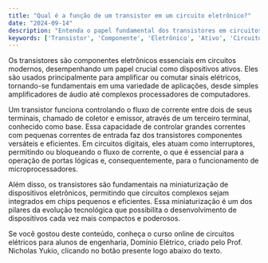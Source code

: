 ```yaml
---
title: "Qual é a função de um transistor em um circuito eletrônico?"
date: "2024-09-14"
description: "Entenda o papel fundamental dos transistores em circuitos eletrônicos e como eles influenciam o funcionamento de dispositivos modernos."
keywords: ['Transistor', 'Componente', 'Eletrônico', 'Ativo', 'Circuito']
---
```


Os transistores são componentes eletrônicos essenciais em circuitos modernos, desempenhando um papel crucial como dispositivos ativos. Eles são usados principalmente para amplificar ou comutar sinais elétricos, tornando-se fundamentais em uma variedade de aplicações, desde simples amplificadores de áudio até complexos processadores de computadores.

Um transistor funciona controlando o fluxo de corrente entre dois de seus terminais, chamado de coletor e emissor, através de um terceiro terminal, conhecido como base. Essa capacidade de controlar grandes correntes com pequenas correntes de entrada faz dos transistores componentes versáteis e eficientes. Em circuitos digitais, eles atuam como interruptores, permitindo ou bloqueando o fluxo de corrente, o que é essencial para a operação de portas lógicas e, consequentemente, para o funcionamento de microprocessadores.

Além disso, os transistores são fundamentais na miniaturização de dispositivos eletrônicos, permitindo que circuitos complexos sejam integrados em chips pequenos e eficientes. Essa miniaturização é um dos pilares da evolução tecnológica que possibilita o desenvolvimento de dispositivos cada vez mais compactos e poderosos.

Se você gostou deste conteúdo, conheça o curso online de circuitos elétricos para alunos de engenharia, Domínio Elétrico, criado pelo Prof. Nicholas Yukio, clicando no botão presente logo abaixo do texto.